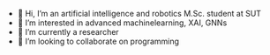 - 👋 Hi, I’m an artificial intelligence and robotics M.Sc. student at SUT
- 👀 I’m interested in advanced machinelearning, XAI, GNNs
- 🌱 I’m currently a researcher
- 💞️ I’m looking to collaborate on programming


<!---
madarvishian/madarvishian is a ✨ special ✨ repository because its `README.md` (this file) appears on your GitHub profile.
You can click the Preview link to take a look at your changes.
--->
